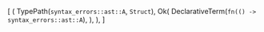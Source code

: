 [
    (
        TypePath(`syntax_errors::ast::A`, `Struct`),
        Ok(
            DeclarativeTerm(`fn(() -> syntax_errors::ast::A`),
        ),
    ),
]
